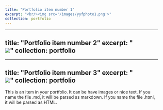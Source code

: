 ```yaml
---
title: "Portfolio item number 1"
excerpt: "<br/><img src='/images/yyfphoto1.png'>"
collection: portfolio
---
```


---
title: "Portfolio item number 2"
excerpt: "<br/><img src='/images/yyfphoto2.png'>"
collection: portfolio
---

---
title: "Portfolio item number 3"
excerpt: "<br/><img src='/images/yyfphoto3.png'>"
collection: portfolio
---


This is an item in your portfolio. It can be have images or nice text. If you name the file .md, it will be parsed as markdown. If you name the file .html, it will be parsed as HTML. 

